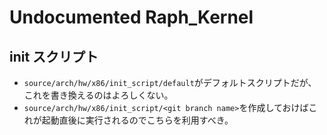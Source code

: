 # Undocumented Raph_Kernel

## init スクリプト
- `source/arch/hw/x86/init_script/default`がデフォルトスクリプトだが、これを書き換えるのはよろしくない。
- `source/arch/hw/x86/init_script/<git branch name>`を作成しておけばこれが起動直後に実行されるのでこちらを利用すべき。
